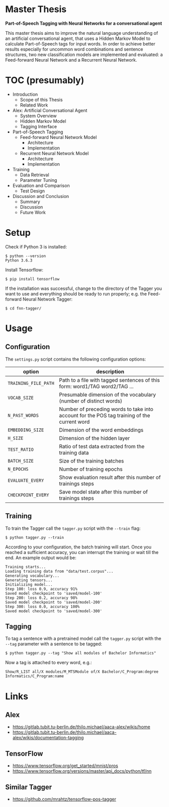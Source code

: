 # Master Thesis
**Part-of-Speech Tagging with Neural Networks for a conversational agent**

This master thesis aims to improve the natural language understanding of an artificial conversational agent, that uses a Hidden Markov Model to calculate Part-of-Speech tags for input words. In order to achieve better results especially for uncommon word combinations and sentence structures, two new classification models are implemented and evaluated: a Feed-forward Neural Network and a Recurrent Neural Network.

# TOC (presumably)
- Introduction
	- Scope of this Thesis
	- Related Work
- Alex: Artificial Conversational Agent
	- System Overview
	- Hidden Markov Model
	- Tagging Interface
- Part-of-Speech Tagging
	- Feed-forward Neural Network Model
		- Architecture
		- Implementation
	- Recurrent Neural Network Model
		- Architecture
		- Implementation
- Training
	- Data Retrieval
	- Parameter Tuning
- Evaluation and Comparison
	- Test Design
- Discussion and Conclusion
	- Summary
	- Discussion
	- Future Work

# Setup
Check if Python 3 is installed:

    $ python --version
    Python 3.6.3

Install Tensorflow:

	$ pip install tensorflow

If the installation was successful, change to the directory of the Tagger you want to use and everything should be ready to run properly; e.g. the Feed-forward Neural Network Tagger:

	$ cd fnn-tagger/

# Usage
## Configuration
The `settings.py` script contains the following configuration options:

| option | description |
| ------ | ----------- |
| `TRAINING_FILE_PATH` | Path to a file with tagged sentences of this form: word1/TAG word2/TAG ... |
| `VOCAB_SIZE` | Presumable dimension of the vocabulary (number of distinct words) |
| `N_PAST_WORDS` | Number of preceding words to take into account for the POS tag training of the current word |
| `EMBEDDING_SIZE` | Dimension of the word embeddings |
| `H_SIZE` | Dimension of the hidden layer |
| `TEST_RATIO` | Ratio of test data extracted from the training data |
| `BATCH_SIZE` | Size of the training batches |
| `N_EPOCHS` | Number of training epochs |
| `EVALUATE_EVERY` | Show evaluation result after this number of trainings steps |
| `CHECKPOINT_EVERY` | Save model state after this number of trainings steps |

## Training
To train the Tagger call the `tagger.py` script with the `--train` flag:

	$ python tagger.py --train

According to your configuration, the batch training will start. Once you reached a sufficient accuracy, you can interrupt the training or wait till the end. An example output would be:

	Training starts...
	Loading training data from "data/test.corpus"...
	Generating vocabulary...
	Generating tensors...
	Initializing model...
	Step 100: loss 0.9, accuracy 91%
	Saved model checkpoint to 'saved/model-100'
	Step 200: loss 0.2, accuracy 98%
	Saved model checkpoint to 'saved/model-200'
	Step 300: loss 0.0, accuracy 100%
	Saved model checkpoint to 'saved/model-300'

## Tagging
To tag a sentence with a pretrained model call the `tagger.py` script with the `--tag` parameter with a sentence to be tagged:

	$ python tagger.py --tag "Show all modules of Bachelor Informatics"

Now a tag is attached to every word, e.g.:

	Show/R_LIST all/X modules/M_MTSModule of/X Bachelor/C_Program:degree Informatics/C_Program:name

# Links
## Alex
- https://gitlab.tubit.tu-berlin.de/thilo.michael/aaca-alex/wikis/home
- https://gitlab.tubit.tu-berlin.de/thilo.michael/aaca-alex/wikis/documentation-tagging

## TensorFlow
- https://www.tensorflow.org/get_started/mnist/pros
- https://www.tensorflow.org/versions/master/api_docs/python/tf/nn

## Similar Tagger
- https://github.com/mrahtz/tensorflow-pos-tagger